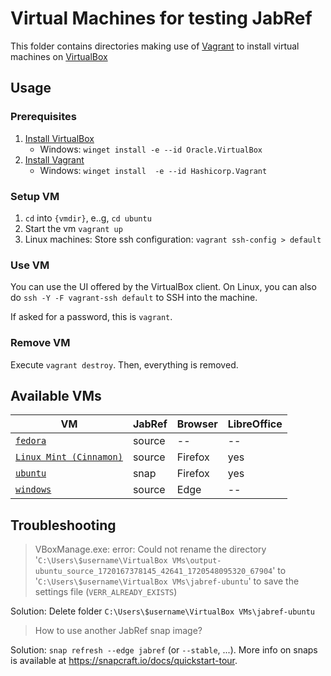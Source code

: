 # Virtual Machines for testing JabRef

This folder contains directories making use of [Vagrant](https://www.vagrantup.com/) to install virtual machines on [VirtualBox](https://www.virtualbox.org/)

## Usage

### Prerequisites

1. [Install VirtualBox](https://www.virtualbox.org/wiki/Downloads)
    - Windows: `winget install -e --id Oracle.VirtualBox`
2. [Install Vagrant](https://developer.hashicorp.com/vagrant/install?product_intent=vagrant)
    - Windows: `winget install  -e --id Hashicorp.Vagrant`

### Setup VM

1. `cd` into `{vmdir}`, e..g, `cd ubuntu`
2. Start the vm `vagrant up`
3. Linux machines: Store ssh configuration: `vagrant ssh-config > default`

### Use VM

You can use the UI offered by the VirtualBox client.
On Linux, you can also do `ssh -Y -F vagrant-ssh default` to SSH into the machine.

If asked for a password, this is `vagrant`.

### Remove VM

Execute `vagrant destroy`.
Then, everything is removed.

## Available VMs

| VM                                              | JabRef  | Browser | LibreOffice |
|-------------------------------------------------|---------|---------|-------------|
| [`fedora`](fedora/)                             | source  | --      | --          |
| [`Linux Mint (Cinnamon)`](linux-mint-cinnamon/) | source  | Firefox | yes         |
| [`ubuntu`](ubuntu/)                             | snap    | Firefox | yes         |
| [`windows`](windows/)                           | source  | Edge    | --          |

## Troubleshooting

> VBoxManage.exe: error: Could not rename the directory '`C:\Users\$username\VirtualBox VMs\output-ubuntu_source_1720167378145_42641_1720548095320_67904`' to '`C:\Users\$username\VirtualBox VMs\jabref-ubuntu`' to save the settings file (`VERR_ALREADY_EXISTS`)

Solution: Delete folder `C:\Users\$username\VirtualBox VMs\jabref-ubuntu`

> How to use another JabRef snap image?

Solution: `snap refresh --edge jabref` (or `--stable`, ...).
More info on snaps is available at <https://snapcraft.io/docs/quickstart-tour>.
